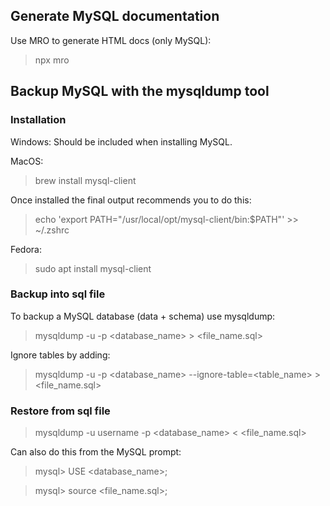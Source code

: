 

## Generate MySQL documentation

Use MRO to generate HTML docs (only MySQL):

> npx mro



## Backup MySQL with the mysqldump tool

### Installation

Windows: Should be included when installing MySQL.

MacOS:

> brew install mysql-client

Once installed the final output recommends you to do this:

> echo 'export PATH="/usr/local/opt/mysql-client/bin:$PATH"' >> ~/.zshrc

Fedora:

> sudo apt install mysql-client

### Backup into sql file

To backup a MySQL database (data + schema) use mysqldump:

> mysqldump -u <username> -p <database_name> > <file_name.sql>

Ignore tables by adding: 

> mysqldump -u <username> -p <database_name> --ignore-table=<table_name> > <file_name.sql>

### Restore from sql file

> mysqldump -u username -p <database_name> < <file_name.sql>

Can also do this from the MySQL prompt:

> mysql> USE <database_name>;

> mysql> source <file_name.sql>;

